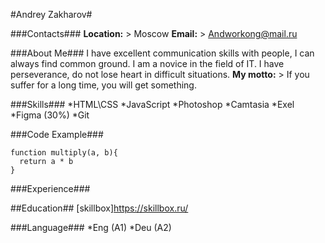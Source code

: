 #Andrey Zakharov#

###Contacts###
**Location:** > Moscow
**Email:** > Andworkong@mail.ru

###About Me###
I have excellent communication skills with people, I can always find common ground. I am a novice in the field of IT. I have perseverance, do not lose heart in difficult situations. **My motto:** > If you suffer for a long time, you will get something.

###Skills###
*HTML\CSS
*JavaScript
*Photoshop
*Camtasia
*Exel
*Figma (30%)
\*Git

###Code Example###

```
function multiply(a, b){
  return a * b
}
```

###Experience###

##Education##
[skillbox]https://skillbox.ru/

###Language###
*Eng (A1)
*Deu (A2)
